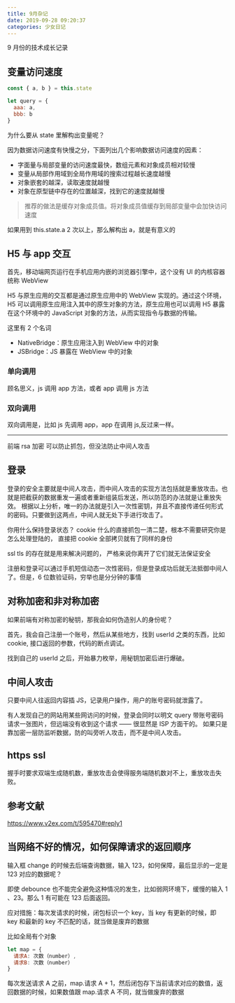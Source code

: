 ```yaml
---
title: 9月杂记
date: 2019-09-28 09:20:37
categories: 少女日记
---
```


9 月份的技术成长记录

<!--more-->

## 变量访问速度

```js
const { a, b } = this.state

let query = {
  aaa: a,
  bbb: b
}
```

为什么要从 state 里解构出变量呢？

因为数据访问速度有快慢之分，下面列出几个影响数据访问速度的因素：

- 字面量与局部变量的访问速度最快，数组元素和对象成员相对较慢
- 变量从局部作用域到全局作用域的搜索过程越长速度越慢
- 对象嵌套的越深，读取速度就越慢
- 对象在原型链中存在的位置越深，找到它的速度就越慢

> 推荐的做法是缓存对象成员值。将对象成员值缓存到局部变量中会加快访问速度

如果用到 this.state.a 2 次以上，那么解构出 a，就是有意义的

## H5 与 app 交互

首先，移动端网页运行在手机应用内嵌的浏览器引擎中，这个没有 UI 的内核容器统称 WebView

H5 与原生应用的交互都是通过原生应用中的 WebView 实现的。通过这个环境，H5 可以调用原生应用注入其中的原生对象的方法，原生应用也可以调用 H5 暴露在这个环境中的 JavaScript 对象的方法，从而实现指令与数据的传输。

这里有 2 个名词

- NativeBridge：原生应用注入到 WebView 中的对象
- JSBridge：JS 暴露在 WebView 中的对象

### 单向调用

顾名思义，js 调用 app 方法，或者 app 调用 js 方法

### 双向调用

双向调用是，比如 js 先调用 app，app 在调用 js,反过来一样。

---

前端 rsa 加密 可以防止抓包，但没法防止中间人攻击

## 登录

登录的安全主要就是中间人攻击，而中间人攻击的实现方法包括就是重放攻击。也就是把截获的数据重发一遍或者重新组装后发送，所以防范的办法就是让重放失效。
根据以上分析，唯一的办法就是引入一次性密钥，并且不直接传递任何形式的密码。只要做到这两点，中间人就无处下手进行攻击了。

你用什么保持登录状态？ cookie 什么的直接抓包一清二楚，根本不需要研究你是怎么处理登陆的， 直接把 cookie 全部拷贝就有了同样的身份

ssl tls 的存在就是用来解决问题的，
严格来说你离开了它们就无法保证安全

注册和登录可以通过手机短信动态一次性密码，但是登录成功后就无法抵御中间人了。但是，6 位数验证码，穷举也是分分钟的事情

## 对称加密和非对称加密

如果前端有对称加密的秘钥，那我会如何伪造别人的身份呢？

首先，我会自己注册一个账号，然后从某些地方，找到 userId 之类的东西，比如 cookie, 接口返回的参数，代码的断点调试。

找到自己的 userId 之后，开始暴力枚举，用秘钥加密后进行爆破。

## 中间人攻击

只要中间人往返回内容插 JS，记录用户操作，用户的账号密码就泄露了。

有人发现自己的网站用某些网访问的时候，登录会同时以明文 query 带账号密码请求一张图片，但远端没有收到这个请求 —— 很显然是 ISP 方面干的。
如果只是靠加密一层防监听数据，防的叫旁听人攻击，而不是中间人攻击。

## https ssl

握手时要求双端生成随机数，重放攻击会使得服务端随机数对不上，重放攻击失败。

## 参考文献

https://www.v2ex.com/t/595470#reply1

## 当网络不好的情况，如何保障请求的返回顺序

输入框 change 的时候去后端查询数据，输入 123，如何保障，最后显示的一定是 123 对应的数据呢？

即使 debounce 也不能完全避免这种情况的发生，比如弱网环境下，缓慢的输入 1 、23。那么 1 有可能在 123 后面返回。

应对措施：每次发请求的时候，闭包标识一个 key，当 key 有更新的时候，即 key 和最新的 key 不匹配的话，就当做是废弃的数据

比如全局有个对象

```js
let map = {
  请求A: 次数（number）,
  请求B: 次数（number）
}
```

每次发送请求 A 之前，map.请求 A + 1，然后闭包存下当前请求对应的数值，返回数据的时候，如果数值跟 map.请求 A 不同，就当做废弃的数据
